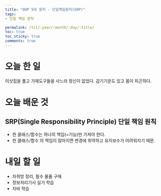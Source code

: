 ```yaml
---
title: "OOP 5대 원칙 - 단일책임원칙(SRP)"
tags:
- 단일 책임 원칙

permalink: /til/:year/:month/:day/:title/
toc: true
toc_sticky: true
comments: true
---
```


# 오늘 한 일
이삿짐을 풀고 가재도구들을 사느라 정신이 없었다. 감기기운도 있고 몸이 피곤하다.

# 오늘 배운 것

## SRP(Single Responsibility Principle) 단일 책임 원칙
- 한 클래스/함수는 하나의 책임(=기능)만 가져야 한다.
- 한 클래스/함수 의 책임이 많아지면 변경에 취약하고 유지보수가 어려워지기 때문.


# 내일 할 일
- 자취방 정리, 필수 물품 구매
- 정보처리기사 실기 학습
- 자바 학습
